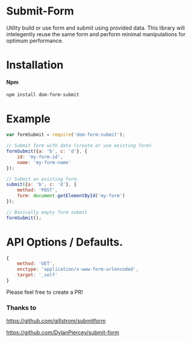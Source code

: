 # Submit-Form
Utility build or use form and submit using provided data.
This library will intelegently reuse the same form and perform minimal manipulations for optimum performance.

# Installation

#### Npm
```console
npm install dom-form-submit
```

# Example

```javascript
var formSubmit = require('dom-form-submit');

// Submit form with data (create or use existing form)
formSubmit({a: 'b', c: 'd'}, {
    id: 'my-form-id',
    name: 'my-form-name'
});

// Submit an existing form.
submit({a: 'b', c: 'd'}, {
    method: 'POST',
    form: document.getElementById('my-form')
});

// Basically empty form submit
formSubmit();

```

# API Options / Defaults.

```javascript
{
    method: 'GET',
    enctype: 'application/x-www-form-urlencoded',
    target: '_self'
}
```

Please feel free to create a PR!

### Thanks to

https://github.com/gillstrom/submitform

https://github.com/DylanPiercey/submit-form
